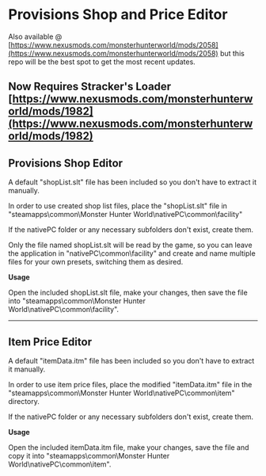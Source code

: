 # Provisions Shop and Price Editor
Also available @ [https://www.nexusmods.com/monsterhunterworld/mods/2058](https://www.nexusmods.com/monsterhunterworld/mods/2058) but this repo will be the best spot to get the most recent updates.

**Now Requires Stracker's Loader  
[https://www.nexusmods.com/monsterhunterworld/mods/1982](https://www.nexusmods.com/monsterhunterworld/mods/1982)**
-------------------------------------------------------
Provisions Shop Editor
-------------------------------------------------------
A default "shopList.slt" file has been included so you don't have to extract it manually.

In order to use created shop list files, place the "shopList.slt" file in "steamapps\common\Monster Hunter World\nativePC\common\facility"  
  
If the nativePC folder or any necessary subfolders don't exist, create them.  
  
Only the file named shopList.slt will be read by the game, so you can leave the application in "nativePC\common\facility" and create and name multiple files for your own presets, switching them as desired.

__Usage__

Open the included shopList.slt file, make your changes, then save the file into "steamapps\common\Monster Hunter World\nativePC\common\facility".

-------------------------------------------------------
Item Price Editor
-------------------------------------------------------
A default "itemData.itm" file has been included so you don't have to extract it manually.

In order to use item price files, place the modified "itemData.itm" file in the "steamapps\common\Monster Hunter World\nativePC\common\item" directory.

If the nativePC folder or any necessary subfolders don't exist, create them.

__Usage__

Open the included itemData.itm file, make your changes, save the file and copy it into "steamapps\common\Monster Hunter World\nativePC\common\item".